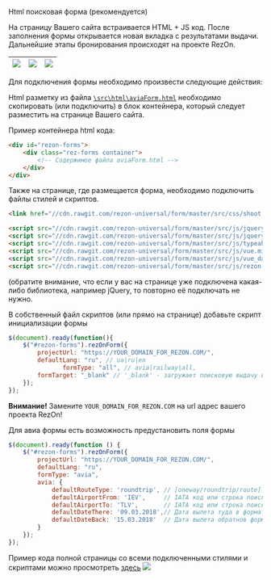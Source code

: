 Html поисковая форма \(рекомендуется\)

На страницу Вашего сайта встраивается HTML + JS код. После заполнения формы открывается новая вкладка с результатами выдачи. Дальнейшие этапы бронирования происходят на проекте RezOn.

| [![](https://help.rezonuniversal.com/assets/2018-02-23_13h01_53.png)](https://help.rezonuniversal.com/assets/2018-02-23_13h01_53.png) | [![](https://help.rezonuniversal.com/assets/2018-02-23_13h06_01.png)](https://help.rezonuniversal.com/assets/2018-02-23_13h06_01.png) | [![](https://help.rezonuniversal.com/assets/2018-02-23_13h07_06.png)](https://help.rezonuniversal.com/assets/2018-02-23_13h07_06.png) |
| :--- | :--- | :--- |

Для подключения формы необходимо произвести следующие действия:

Html разметку из файла [`\src\html\aviaForm.html`](https://raw.githubusercontent.com/rezon-universal/form/master/src/html/aviaForm.html) необходимо скопировать \(или подключить\) в блок контейнера, который следует разместить на странице Вашего сайта.

Пример контейнера html кода:

```html
<div id="rezon-forms">
    <div class="rez-forms container">
        <!-- Содержимое файла aviaForm.html -->
    </div>
</div>
```

Также на странице, где размещается форма, необходимо подключить файлы стилей и скриптов.

```html
<link href="//cdn.rawgit.com/rezon-universal/form/master/src/css/shoot.css" rel="stylesheet"/>

<script src="//cdn.rawgit.com/rezon-universal/form/master/src/js/jquery-2.1.4.min.js"></script>
<script src="//cdn.rawgit.com/rezon-universal/form/master/src/js/jquery.maskedinput.min.js"></script>
<script src="//cdn.rawgit.com/rezon-universal/form/master/src/js/typeahead.bundle.js"></script>
<script src="//cdn.rawgit.com/rezon-universal/form/master/src/js/vue.min.js"></script>
<script src="//cdn.rawgit.com/rezon-universal/form/master/src/js/vue_datepicker/Datepicker.js"></script>
<script src="//cdn.rawgit.com/rezon-universal/form/master/src/js/rezon-form.js"></script>
```

\(обратите внимание, что если у вас на странице уже подключена какая-либо библиотека, например jQuery, то повторно её подключать не нужно.

В собственный файл скриптов \(или прямо на странице\) добавьте скрипт инициализации формы

```javascript
$(document).ready(function(){
    $("#rezon-forms").rezOnForm({
        projectUrl: "https://YOUR_DOMAIN_FOR_REZON.COM/",
        defaultLang: "ru", // ua|ru|en
               formType: "all", // avia|railway|all,
        formTarget: "_blank" // '_blank' - загружает поисковую выдачу в новое окно браузера., '_self' - в текущее окно.
    });
});
```
**Внимание!** Замените ``YOUR_DOMAIN_FOR_REZON.COM`` на url адрес вашего проекта RezOn!

Для авиа формы есть возможность предустановить поля формы

```javascript
$(document).ready(function () {
    $("#rezon-forms").rezOnForm({
        projectUrl: "https://YOUR_DOMAIN_FOR_REZON.COM/",
        defaultLang: "ru",
        formType: "avia",
        avia: {
            defaultRouteType: 'roundtrip', // [oneway/roundtrip/route]
            defaultAirportFrom: 'IEV',     // IATA код или строка поиска аэропорта отправления
            defaultAirportTo: 'TLV',       // IATA код или строка поиска аэропорта прибытия
            defaultDateThere: '09.03.2018',// Дата вылета туда в формате dd.MM.yyyy
            defaultDateBack: '15.03.2018'  // Дата вылета обратнов формате dd.MM.yyyy
        }
    });
});
```

Пример кода полной страницы со всеми подключенными стилями и скриптами можно просмотреть [здесь](https://raw.githubusercontent.com/rezon-universal/form/master/src/html/Index.html)
[![](/assets/2018-02-23_13h55_03.png)](/assets/2018-02-23_13h55_03.png)


